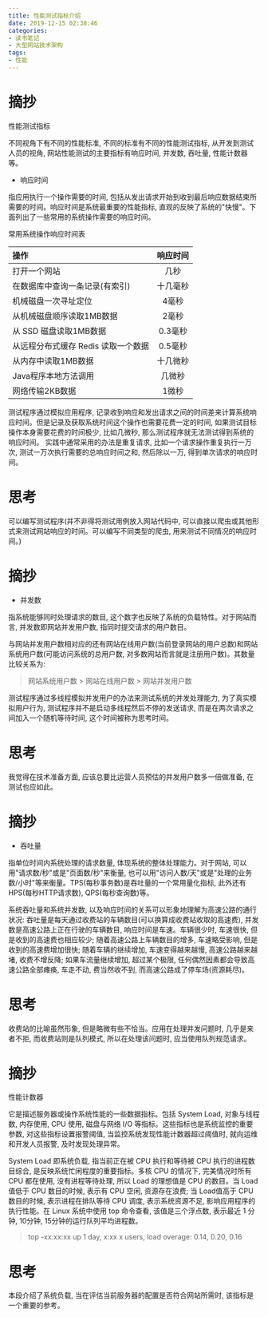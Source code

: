 ```yaml
---
title: 性能测试指标介绍
date: 2019-12-15 02:38:46
categories:
- 读书笔记
- 大型网站技术架构
tags:
- 性能
---
```


# 摘抄

性能测试指标

不同视角下有不同的性能标准, 不同的标准有不同的性能测试指标, 从开发到测试人员的视角, 网站性能测试的主要指标有响应时间, 并发数, 吞吐量, 性能计数器等。

* 响应时间

指应用执行一个操作需要的时间, 包括从发出请求开始到收到最后响应数据结束所需要的时间。响应时间是系统最重要的性能指标, 直观的反映了系统的"快慢"。下面列出了一些常用的系统操作需要的响应时间。

<!--more-->

常用系统操作响应时间表

| 操作 | 响应时间 |
| :--- | :------: |
| 打开一个网站 | 几秒 |
| 在数据库中查询一条记录(有索引) | 十几毫秒 |
| 机械磁盘一次寻址定位 | 4毫秒 |
| 从机械磁盘顺序读取1MB数据 | 2毫秒 |
| 从 SSD 磁盘读取1MB数据 | 0.3毫秒 |
| 从远程分布式缓存 Redis 读取一个数据 | 0.5毫秒 |
| 从内存中读取1MB数据 | 十几微秒 |
| Java程序本地方法调用 | 几微秒 |
| 网络传输2KB数据 | 1微秒 |

测试程序通过模拟应用程序, 记录收到响应和发出请求之间的时间差来计算系统响应时间。但是记录及获取系统时间这个操作也需要花费一定的时间, 如果测试目标操作本身需要花费的时间极少, 比如几微秒, 那么测试程序就无法测试得到系统的响应时间。
实践中通常采用的办法是重复请求, 比如一个请求操作重复执行一万次, 测试一万次执行需要的总响应时间之和, 然后除以一万, 得到单次请求的响应时间。

# 思考

可以编写测试程序(并不非得将测试用例放入网站代码中, 可以直接以爬虫或其他形式来测试网站响应的时间。可以编写不同类型的爬虫, 用来测试不同情况的响应时间。)

# 摘抄

* 并发数

指系统能够同时处理请求的数目, 这个数字也反映了系统的负载特性。对于网站而言, 并发数即网站并发用户数, 指同时提交请求的用户数目。

与网站并发用户数相对应的还有网站在线用户数(当前登录网站的用户总数)和网站系统用户数(可能访问系统的总用户数, 对多数网站而言就是注册用户数)。其数量比较关系为:

> 网站系统用户数 > 网站在线用户数 > 网站并发用户数

测试程序通过多线程模拟并发用户的办法来测试系统的并发处理能力, 为了真实模拟用户行为, 测试程序并不是启动多线程然后不停的发送请求, 而是在两次请求之间加入一个随机等待时间, 这个时间被称为思考时间。

# 思考

我觉得在技术准备方面, 应该总要比运营人员预估的并发用户数多一倍做准备, 在测试也应如此。

# 摘抄

* 吞吐量

指单位时间内系统处理的请求数量, 体现系统的整体处理能力。对于网站, 可以用"请求数/秒"或是"页面数/秒"来衡量, 也可以用"访问人数/天"或是"处理的业务数/小时"等来衡量。TPS(每秒事务数)是吞吐量的一个常用量化指标, 此外还有HPS(每秒HTTP请求数), QPS(每秒查询数)等。

系统吞吐量和系统并发数, 以及响应时间的关系可以形象地理解为高速公路的通行状况: 吞吐量是每天通过收费站的车辆数目(可以换算成收费站收取的高速费), 并发数是高速公路上正在行驶的车辆数目, 响应时间是车速。车辆很少时, 车速很快, 但是收到的高速费也相应较少; 随着高速公路上车辆数目的增多, 车速略受影响, 但是收到的高速费增加很快; 随着车辆的继续增加, 车速变得越来越慢, 高速公路越来越堵, 收费不增反降; 如果车流量继续增加, 超过某个极限, 任何偶然因素都会导致高速公路全部瘫痪, 车走不动, 费当然收不到, 而高速公路成了停车场(资源耗尽)。

# 思考

收费站的比喻虽然形象, 但是略微有些不恰当。应用在处理并发问题时, 几乎是来者不拒, 而收费站则是队列模式, 所以在处理该问题时, 应当使用队列规范请求。

# 摘抄

性能计数器

它是描述服务器或操作系统性能的一些数据指标。包括 System Load, 对象与线程数, 内存使用, CPU 使用, 磁盘与网络 I/O 等指标。这些指标也是系统监控的重要参数, 对这些指标设置报警阈值, 当监控系统发现性能计数器超过阈值时, 就向运维和开发人员报警, 及时发现处理异常。

System Load 即系统负载, 指当前正在被 CPU 执行和等待被 CPU 执行的进程数目综合, 是反映系统忙闲程度的重要指标。多核 CPU 的情况下, 完美情况时所有 CPU 都在使用, 没有进程等待处理, 所以 Load 的理想值是 CPU 的数目。当 Load 值低于 CPU 数目的时候, 表示有 CPU 空闲, 资源存在浪费; 当 Load值高于 CPU 数目的时候, 表示进程在排队等待 CPU 调度, 表示系统资源不足, 影响应用程序的执行性能。在 Linux 系统中使用 top 命令查看, 该值是三个浮点数, 表示最近 1 分钟, 10分钟, 15分钟的运行队列平均进程数。

> top -xx:xx:xx up 1 day, x:xx x users, load overage: 0.14, 0.20, 0.16

# 思考

本段介绍了系统负载, 当在评估当前服务器的配置是否符合网站所需时, 该指标是一个重要的参考。


